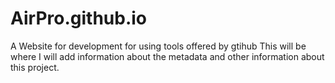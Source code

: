 # AirPro.github.io
A Website for development for using tools offered by gtihub
This will be where I will add information about the metadata and other information about this project.

